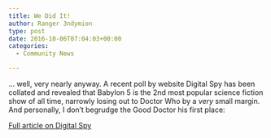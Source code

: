 ```yaml
---
title: We Did It!
author: Ranger 3ndymion
type: post
date: 2016-10-06T07:04:03+00:00
categories:
  - Community News

---
```

&#8230; well, very nearly anyway. A recent poll by website Digital Spy has been collated and revealed that Babylon 5 is the 2nd most popular science fiction show of all time, narrowly losing out to Doctor Who by a _very_ small margin. And personally, I don&#8217;t begrudge the Good Doctor his first place:

[Full article on Digital Spy][1]

 [1]: http://www.digitalspy.com/tv/doctor-who/news/a800083/doctor-who-narrowly-beats-babylon-5-to-be-named-your-favourite-science-fiction-show-of-all-time/
